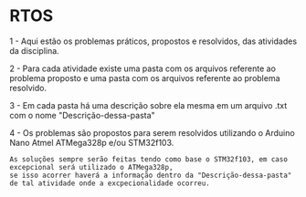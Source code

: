 # RTOS

1 - Aqui estão os problemas práticos, propostos e resolvidos, das atividades da disciplina.

2 - Para cada atividade existe uma pasta com os arquivos referente ao problema proposto
        e uma pasta com os arquivos referente ao problema resolvido.

3 - Em cada pasta há uma descrição sobre ela mesma em um arquivo .txt com o nome "Descrição-dessa-pasta"

4 - Os problemas são propostos para serem resolvidos utilizando o Arduino Nano Atmel ATMega328p e/ou STM32f103.

    As soluções sempre serão feitas tendo como base o STM32f103, em caso excepcional será utilizado o ATMega328p,
    se isso acorrer haverá a informação dentro da "Descrição-dessa-pasta" de tal atividade onde a excpecionalidade ocorreu.

